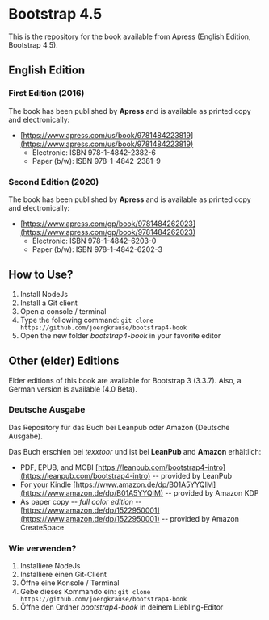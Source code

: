# Bootstrap 4.5

This is the repository for the book available from Apress (English Edition, Bootstrap 4.5).

## English Edition

### First Edition (2016)

The book has been published by **Apress** and is available as printed copy and electronically:

* [https://www.apress.com/us/book/9781484223819](https://www.apress.com/us/book/9781484223819)
  * Electronic: ISBN 978-1-4842-2382-6
  * Paper (b/w): ISBN 978-1-4842-2381-9

### Second Edition (2020)

The book has been published by **Apress** and is available as printed copy and electronically:

* [https://www.apress.com/gp/book/9781484262023](https://www.apress.com/gp/book/9781484262023)
  * Electronic: ISBN 978-1-4842-6203-0
  * Paper (b/w): ISBN 978-1-4842-6202-3

## How to Use?

1. Install NodeJs
2. Install a Git client
3. Open a console / terminal
4. Type the following command: `git clone https://github.com/joergkrause/bootstrap4-book`
5. Open the new folder *bootstrap4-book* in your favorite editor

## Other (elder) Editions

Elder editions of this book are available for Bootstrap 3 (3.3.7). Also, a German version is available (4.0 Beta).

### Deutsche Ausgabe

Das Repository für das Buch bei Leanpub oder Amazon (Deutsche Ausgabe).

Das Buch erschien bei *texxtoor* und ist bei **LeanPub** and **Amazon** erhältlich:

* PDF, EPUB, and MOBI [https://leanpub.com/bootstrap4-intro](https://leanpub.com/bootstrap4-intro) -- provided by LeanPub
* For your Kindle [https://www.amazon.de/dp/B01A5YYQIM](https://www.amazon.de/dp/B01A5YYQIM) -- provided by Amazon KDP
* As paper copy -- _full color edition_ --  [https://www.amazon.de/dp/1522950001](https://www.amazon.de/dp/1522950001) -- provided by Amazon CreateSpace

### Wie verwenden?

1. Installiere NodeJs
2. Installiere einen Git-Client
3. Öffne eine Konsole / Terminal
4. Gebe dieses Kommando ein: `git clone https://github.com/joergkrause/bootstrap4-book`
5. Öffne den Ordner *bootstrap4-book* in deinem Liebling-Editor

